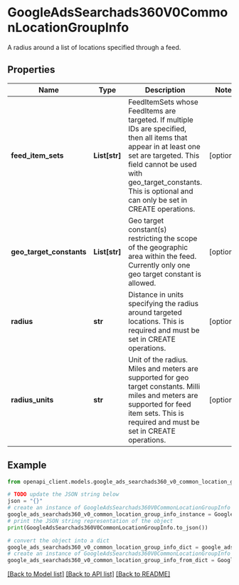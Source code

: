 # GoogleAdsSearchads360V0CommonLocationGroupInfo

A radius around a list of locations specified through a feed.

## Properties

Name | Type | Description | Notes
------------ | ------------- | ------------- | -------------
**feed_item_sets** | **List[str]** | FeedItemSets whose FeedItems are targeted. If multiple IDs are specified, then all items that appear in at least one set are targeted. This field cannot be used with geo_target_constants. This is optional and can only be set in CREATE operations. | [optional] 
**geo_target_constants** | **List[str]** | Geo target constant(s) restricting the scope of the geographic area within the feed. Currently only one geo target constant is allowed. | [optional] 
**radius** | **str** | Distance in units specifying the radius around targeted locations. This is required and must be set in CREATE operations. | [optional] 
**radius_units** | **str** | Unit of the radius. Miles and meters are supported for geo target constants. Milli miles and meters are supported for feed item sets. This is required and must be set in CREATE operations. | [optional] 

## Example

```python
from openapi_client.models.google_ads_searchads360_v0_common_location_group_info import GoogleAdsSearchads360V0CommonLocationGroupInfo

# TODO update the JSON string below
json = "{}"
# create an instance of GoogleAdsSearchads360V0CommonLocationGroupInfo from a JSON string
google_ads_searchads360_v0_common_location_group_info_instance = GoogleAdsSearchads360V0CommonLocationGroupInfo.from_json(json)
# print the JSON string representation of the object
print(GoogleAdsSearchads360V0CommonLocationGroupInfo.to_json())

# convert the object into a dict
google_ads_searchads360_v0_common_location_group_info_dict = google_ads_searchads360_v0_common_location_group_info_instance.to_dict()
# create an instance of GoogleAdsSearchads360V0CommonLocationGroupInfo from a dict
google_ads_searchads360_v0_common_location_group_info_from_dict = GoogleAdsSearchads360V0CommonLocationGroupInfo.from_dict(google_ads_searchads360_v0_common_location_group_info_dict)
```
[[Back to Model list]](../README.md#documentation-for-models) [[Back to API list]](../README.md#documentation-for-api-endpoints) [[Back to README]](../README.md)


